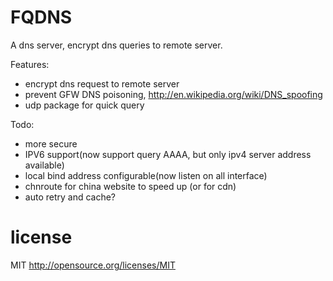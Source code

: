 # FQDNS
A dns server, encrypt dns queries to remote server.

Features:

* encrypt dns request to remote server
* prevent GFW DNS poisoning, http://en.wikipedia.org/wiki/DNS_spoofing
* udp package for quick query

Todo:

* more secure
* IPV6 support(now support query AAAA, but only ipv4 server address available)
* local bind address configurable(now listen on all interface)
* chnroute for china website to speed up (or for cdn)
* auto retry and cache?


# license

MIT http://opensource.org/licenses/MIT